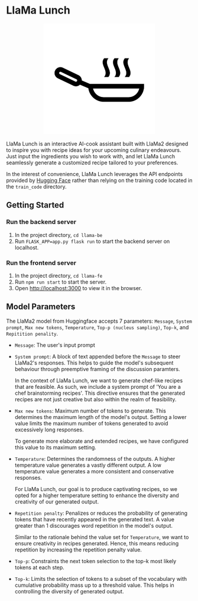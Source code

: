 # LlaMa Lunch

<p align="center">
  <img src="llama-fe/src/assets/cook.png" alt="logo" width="300px">
</p>
LlaMa Lunch is an interactive AI-cook assistant built with LlaMa2 designed to inspire you with recipe ideas for your upcoming culinary endeavours.
Just input the ingredients you wish to work with, and let LlaMa Lunch seamlessly generate a customized recipe tailored to your preferences.

In the interest of convenience, LlaMa Lunch leverages the API endpoints provided by [Hugging Face](https://huggingface.co/spaces/huggingface-projects/llama-2-7b-chat) rather than relying on the training code located in the `train_code` directory.

## Getting Started

### Run the backend server

1. In the project directory, `cd llama-be`
2. Run `FLASK_APP=app.py flask run` to start the backend server on localhost.

### Run the frontend server

1. In the project directory, `cd llama-fe`
2. Run `npm run start` to start the server.
3. Open [http://localhost:3000](http://localhost:3000) to view it in the browser.

## Model Parameters

The LlaMa2 model from Huggingface accepts 7 parameters: `Message`, `System prompt`, `Max new tokens`, `Temperature`, `Top-p (nucleus sampling)`, `Top-k`, and `Repitition penality`.

- `Message`: The user's input prompt

- `System prompt`: A block of text appended before the `Message` to steer LlaMa2's responses. This helps to guide the model's subsequent behaviour through preemptive framing of the discussion paramters.

  In the context of LlaMa Lunch, we want to generate chef-like recipes that are feasible. As such, we include a system prompt of 'You are a chef brainstorming recipes'. This directive ensures that the generated recipes are not just creative but also within the realm of feasibility.

- `Max new tokens`: Maximum number of tokens to generate.
  This determines the maximum length of the model's output. Setting a lower value limits the maximum number of tokens generated to avoid excessively long responses.

  To generate more elaborate and extended recipes, we have configured this value to its maximum setting.

- `Temperature`: Determines the randomness of the outputs.
  A higher temperature value generates a vastly different output. A low temperature value generates a more consistent and conservative responses.

  For LlaMa Lunch, our goal is to produce captivating recipes, so we opted for a higher temperature setting to enhance the diversity and creativity of our generated output.

- `Repetition penalty`: Penalizes or reduces the probability of generating tokens that have recently appeared in the generated text. A value greater than 1 discourages word repetition in the model's output.

  Similar to the rationale behind the value set for `Temperature`, we want to ensure creativity in recipes generated. Hence, this means reducing repetition by increasing the repetition penalty value.

- `Top-p`: Constraints the next token selection to the top-k most likely tokens at each step.

- `Top-k`: Limits the selection of tokens to a subset of the vocabulary with cumulative probability mass up to a threshold value. This helps in controlling the diversity of generated output.
